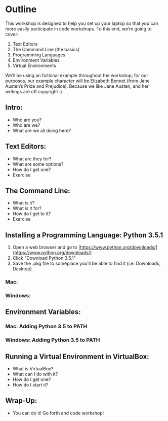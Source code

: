 # Outline
This workshop is designed to help you set up your laptop so that you can more easily participate in code workshops. To this end, we’re going to cover:

1. Text Editors
2. The Command Line (the basics)
3. Programming Languages
4. Environment Variables
5. Virtual Environments

We’ll be using an fictional example throughout the workshop; for our purposes, our example character will be Elizabeth Bennet (from Jane Austen’s Pride and Prejudice). Because we like Jane Austen, and her writings are off copyright :)

## Intro:
* Who are you?
* Who are we?
* What are we all doing here?

## Text Editors:
* What are they for?
* What are some options?
* How do I get one?
* Exercise

## The Command Line:
* What is it?
* What is it for?
* How do I get to it?
* Exercise

## Installing a Programming Language: Python 3.5.1

1. Open a web browser and go to [https://www.python.org/downloads/](https://www.python.org/downloads/)
2. Click "Download Python 3.5.1"
3. Save the .pkg file to someplace you'll be able to find it (i.e. Downloads, Desktop)

### Mac:


### Windows:

## Environment Variables:
### Mac: Adding Python 3.5 to PATH
### Windows: Adding Python 3.5 to PATH

## Running a Virtual Environment in VirtualBox:
 * What is VirtualBox?
 * What can I do with it?
 * How do I get one?
 * How do I start it?

## Wrap-Up:
* You can do it! Go forth and code workshop!
